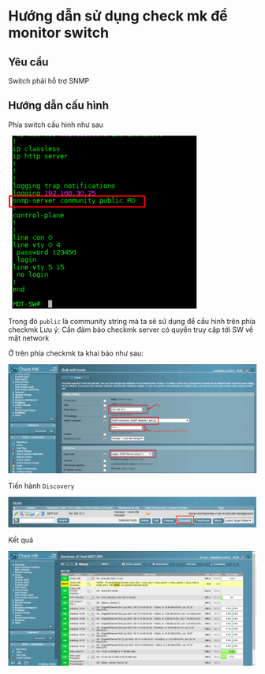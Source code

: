 # Hướng dẫn sử dụng check mk để monitor switch

## Yêu cầu

Switch phải hỗ trợ SNMP

## Hướng dẫn cấu hình

Phía switch cấu hình như sau

<img src="../images/switch.png">

Trong đó `public` là community string mà ta sẽ sử dụng để cấu hình trên phía checkmk
Lưu ý: Cần đảm bảo checkmk server có quyền truy cập tới SW về mặt network

Ở trên phía checkmk ta khai báo như sau:

<img src="../images/checkmk.png">

Tiến hành `Discovery`

<img src="../images/discover.png">

Kết quả

<img src="../images/result.png">
